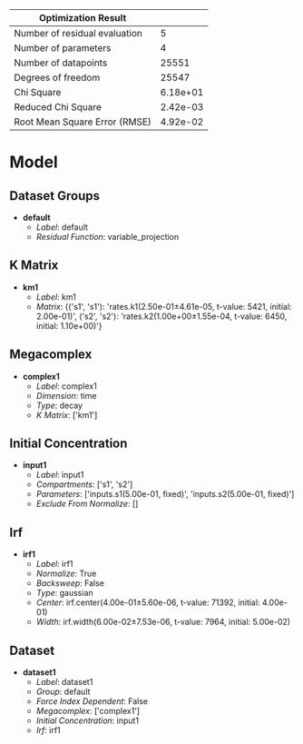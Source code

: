 | Optimization Result           |          |
|-------------------------------|----------|
| Number of residual evaluation | 5        |
| Number of parameters          | 4        |
| Number of datapoints          | 25551    |
| Degrees of freedom            | 25547    |
| Chi Square                    | 6.18e+01 |
| Reduced Chi Square            | 2.42e-03 |
| Root Mean Square Error (RMSE) | 4.92e-02 |

# Model

## Dataset Groups

- **default**
  - _Label_: default
  - _Residual Function_: variable_projection


## K Matrix

- **km1**
  - _Label_: km1
  - _Matrix_: {('s1', 's1'): 'rates.k1(2.50e-01±4.61e-05, t-value: 5421, initial: 2.00e-01)', ('s2', 's2'): 'rates.k2(1.00e+00±1.55e-04, t-value: 6450, initial: 1.10e+00)'}


## Megacomplex

- **complex1**
  - _Label_: complex1
  - _Dimension_: time
  - _Type_: decay
  - _K Matrix_: ['km1']


## Initial Concentration

- **input1**
  - _Label_: input1
  - _Compartments_: ['s1', 's2']
  - _Parameters_: ['inputs.s1(5.00e-01, fixed)', 'inputs.s2(5.00e-01, fixed)']
  - _Exclude From Normalize_: []


## Irf

- **irf1**
  - _Label_: irf1
  - _Normalize_: True
  - _Backsweep_: False
  - _Type_: gaussian
  - _Center_: irf.center(4.00e-01±5.60e-06, t-value: 71392, initial: 4.00e-01)
  - _Width_: irf.width(6.00e-02±7.53e-06, t-value: 7964, initial: 5.00e-02)


## Dataset

- **dataset1**
  - _Label_: dataset1
  - _Group_: default
  - _Force Index Dependent_: False
  - _Megacomplex_: ['complex1']
  - _Initial Concentration_: input1
  - _Irf_: irf1


